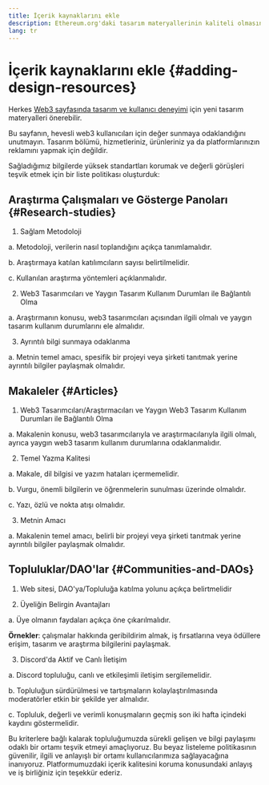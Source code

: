 ```yaml
---
title: İçerik kaynaklarını ekle
description: Ethereum.org'daki tasarım materyallerinin kaliteli olmasını sağlamak için yönergeler ve gereksinimler
lang: tr
---
```


# İçerik kaynaklarını ekle {#adding-design-resources}

Herkes [Web3 sayfasında tasarım ve kullanıcı deneyimi](/developers/docs/design-and-ux/) için yeni tasarım materyalleri önerebilir.

Bu sayfanın, hevesli web3 kullanıcıları için değer sunmaya odaklandığını unutmayın. Tasarım bölümü, hizmetleriniz, ürünleriniz ya da platformlarınızın reklamını yapmak için değildir.

Sağladığımız bilgilerde yüksek standartları korumak ve değerli görüşleri teşvik etmek için bir liste politikası oluşturduk:

## Araştırma Çalışmaları ve Gösterge Panoları {#Research-studies}

1. Sağlam Metodoloji

a. Metodoloji, verilerin nasıl toplandığını açıkça tanımlamalıdır.

b. Araştırmaya katılan katılımcıların sayısı belirtilmelidir.

c. Kullanılan araştırma yöntemleri açıklanmalıdır.

2. Web3 Tasarımcıları ve Yaygın Tasarım Kullanım Durumları ile Bağlantılı Olma

a. Araştırmanın konusu, web3 tasarımcıları açısından ilgili olmalı ve yaygın tasarım kullanım durumlarını ele almalıdır.

3. Ayrıntılı bilgi sunmaya odaklanma

a. Metnin temel amacı, spesifik bir projeyi veya şirketi tanıtmak yerine ayrıntılı bilgiler paylaşmak olmalıdır.

## Makaleler {#Articles}

1. Web3 Tasarımcıları/Araştırmacıları ve Yaygın Web3 Tasarım Kullanım Durumları ile Bağlantılı Olma

a. Makalenin konusu, web3 tasarımcılarıyla ve araştırmacılarıyla ilgili olmalı, ayrıca yaygın web3 tasarım kullanım durumlarına odaklanmalıdır.

2. Temel Yazma Kalitesi

a. Makale, dil bilgisi ve yazım hataları içermemelidir.

b. Vurgu, önemli bilgilerin ve öğrenmelerin sunulması üzerinde olmalıdır.

c. Yazı, özlü ve nokta atışı olmalıdır.

3. Metnin Amacı

a. Makalenin temel amacı, belirli bir projeyi veya şirketi tanıtmak yerine ayrıntılı bilgiler paylaşmak olmalıdır.

## Topluluklar/DAO'lar {#Communities-and-DAOs}

1. Web sitesi, DAO'ya/Topluluğa katılma yolunu açıkça belirtmelidir

2. Üyeliğin Belirgin Avantajları

a. Üye olmanın faydaları açıkça öne çıkarılmalıdır.

**Örnekler**: çalışmalar hakkında geribildirim almak, iş fırsatlarına veya ödüllere erişim, tasarım ve araştırma bilgilerini paylaşmak.

3. Discord'da Aktif ve Canlı İletişim

a. Discord topluluğu, canlı ve etkileşimli iletişim sergilemelidir.

b. Topluluğun sürdürülmesi ve tartışmaların kolaylaştırılmasında moderatörler etkin bir şekilde yer almalıdır.

c. Topluluk, değerli ve verimli konuşmaların geçmiş son iki hafta içindeki kaydını göstermelidir.

Bu kriterlere bağlı kalarak topluluğumuzda sürekli gelişen ve bilgi paylaşımı odaklı bir ortamı teşvik etmeyi amaçlıyoruz. Bu beyaz listeleme politikasının güvenilir, ilgili ve anlayışlı bir ortamı kullanıcılarımıza sağlayacağına inanıyoruz. Platformumuzdaki içerik kalitesini koruma konusundaki anlayış ve iş birliğiniz için teşekkür ederiz.
